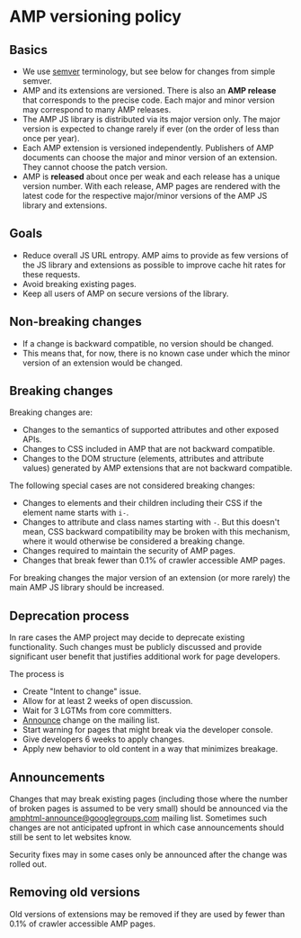 # AMP versioning policy

## Basics

- We use [semver](http://semver.org/) terminology, but see below for changes from simple semver.
- AMP and its extensions are versioned. There is also an **AMP release** that corresponds to the precise code. Each major and minor version may correspond to many AMP releases.
- The AMP JS library is distributed via its major version only. The major version is expected to change rarely if ever (on the order of less than once per year).
- Each AMP extension is versioned independently. Publishers of AMP documents can choose the major and minor version of an extension. They cannot choose the patch version.
- AMP is **released** about once per weak and each release has a unique version number. With each release, AMP pages are rendered with the latest code for the respective major/minor versions of the AMP JS library and extensions.

## Goals

- Reduce overall JS URL entropy. AMP aims to provide as few versions of the JS library and extensions as possible to improve cache hit rates for these requests.
- Avoid breaking existing pages.
- Keep all users of AMP on secure versions of the library.

## Non-breaking changes

- If a change is backward compatible, no version should be changed.
- This means that, for now, there is no known case under which the minor version of an extension would be changed.

## Breaking changes

Breaking changes are:

- Changes to the semantics of supported attributes and other exposed APIs.
- Changes to CSS included in AMP that are not backward compatible.
- Changes to the DOM structure (elements, attributes and attribute values) generated by AMP extensions that are not backward compatible.

The following special cases are not considered breaking changes:

- Changes to elements and their children including their CSS if the element name starts with `i-`.
- Changes to attribute and class names starting with `-`. But this doesn't mean, CSS backward compatibility may be broken with this mechanism, where it would otherwise be considered a breaking change.
- Changes required to maintain the security of AMP pages.
- Changes that break fewer than 0.1% of crawler accessible AMP pages.

For breaking changes the major version of an extension (or more rarely) the main AMP JS library should be increased.

## Deprecation process

In rare cases the AMP project may decide to deprecate existing functionality. Such changes must be publicly discussed and provide significant user benefit that justifies additional work for page developers.

The process is

- Create "Intent to change" issue.
- Allow for at least 2 weeks of open discussion.
- Wait for 3 LGTMs from core committers.
- [Announce](#announcements) change on the mailing list.
- Start warning for pages that might break via the developer console.
- Give developers 6 weeks to apply changes.
- Apply new behavior to old content in a way that minimizes breakage.

## Announcements

Changes that may break existing pages (including those where the number of broken pages is assumed to be very small) should be announced via the [amphtml-announce@googlegroups.com](https://groups.google.com/forum/#!forum/amphtml-announce) mailing list. Sometimes such changes are not anticipated upfront in which case announcements should still be sent to let websites know.

Security fixes may in some cases only be announced after the change was rolled out.

## Removing old versions

Old versions of extensions may be removed if they are used by fewer than 0.1% of crawler accessible AMP pages.
